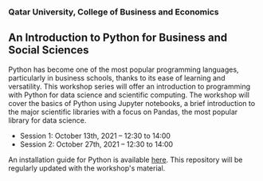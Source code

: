 ### Qatar University, College of Business and Economics
## An Introduction to Python for Business and Social Sciences

Python has become one of the most popular programming languages, particularly in business schools, thanks to its ease of learning and versatility. This workshop series will offer an introduction to programming with Python for data science and scientific computing. The workshop will cover the basics of Python using Jupyter notebooks, a brief introduction to the major scientific libraries with a focus on Pandas, the most popular library for data science. 

- Session 1: October 13th, 2021 – 12:30 to 14:00
- Session 2: October 27th, 2021 – 12:30 to 14:00

An installation guide for Python is available [here](https://github.com/maitlahcen/qu_cbe_python_workshop/blob/main/python_install_guide.pdf). This repository will be regularly updated with the workshop's material.
